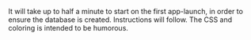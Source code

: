It will take up to half a minute to start on the first app-launch, in order to ensure the database is created.
Instructions will follow.
The CSS and coloring is intended to be humorous.